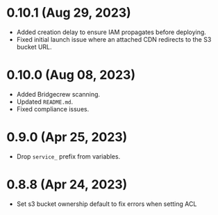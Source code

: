 # 0.10.1 (Aug 29, 2023)
* Added creation delay to ensure IAM propagates before deploying.
* Fixed initial launch issue where an attached CDN redirects to the S3 bucket URL.

# 0.10.0 (Aug 08, 2023)
* Added Bridgecrew scanning.
* Updated `README.md`.
* Fixed compliance issues.

# 0.9.0 (Apr 25, 2023)
* Drop `service_` prefix from variables.

# 0.8.8 (Apr 24, 2023)
* Set s3 bucket ownership default to fix errors when setting ACL
